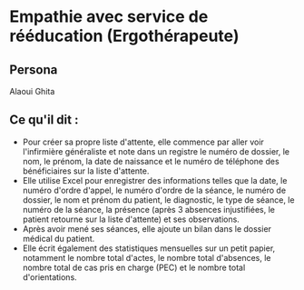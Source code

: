 # Empathie avec service de rééducation (Ergothérapeute)

## Persona 
Alaoui Ghita

## Ce qu'il dit : 
- Pour créer sa propre liste d'attente, elle commence par aller voir l'infirmière généraliste et note dans un registre le numéro de dossier, le nom, le prénom, la date de naissance et le numéro de téléphone des bénéficiaires sur la liste d'attente.
- Elle utilise Excel pour enregistrer des informations telles que la date, le numéro d'ordre d'appel, le numéro d'ordre de la séance, le numéro de dossier, le nom et prénom du patient, le diagnostic, le type de séance, le numéro de la séance, la présence (après 3 absences injustifiées, le patient retourne sur la liste d'attente) et ses observations.
- Après avoir mené ses séances, elle ajoute un bilan dans le dossier médical du patient.
- Elle écrit également des statistiques mensuelles sur un petit papier, notamment le nombre total d'actes, le nombre total d'absences, le nombre total de cas pris en charge (PEC) et le nombre total d'orientations.
